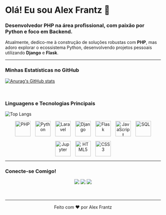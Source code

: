 # Olá! Eu sou Alex Frantz 👋

### Desenvolvedor **PHP** na área profissional, com paixão por **Python** e foco em Backend.

Atualmente, dedico-me à construção de soluções robustas com **PHP**, mas adoro explorar o ecossistema Python, desenvolvendo projetos pessoais utilizando **Django** e **Flask**.

---

### Minhas Estatísticas no GitHub

[![Anurag's GitHub stats](https://github-readme-stats.vercel.app/api?username=motchFRANTZ&show_icons=true&theme=gruvbox_light&count_private=true)](https://github.com/motchFRANTZ/github-readme-stats)

<br>

### Linguagens e Tecnologias Principais

![Top Langs](https://github-readme-stats.vercel.app/api/top-langs/?username=motchFRANTZ&layout=compact&theme=gruvbox_light&langs_count=8)

<div align="center" style="display: flex; flex-wrap: wrap; gap: 15px; justify-content: center;">
  <img title="PHP" width="50" height="50" src="https://cdn.jsdelivr.net/gh/devicons/devicon@latest/icons/php/php-original.svg" />
  <img title="Python" width="50" height="50" src="https://cdn.jsdelivr.net/gh/devicons/devicon@latest/icons/python/python-original.svg" />
  <img title="Laravel" width="50" height="50" src="https://cdn.jsdelivr.net/gh/devicons/devicon@latest/icons/laravel/laravel-original.svg" />
  <img title="Django" width="50" height="50" src="https://cdn.jsdelivr.net/gh/devicons/devicon@latest/icons/django/django-plain.svg" />
  <img title="Flask" width="50" height="50" src="https://cdn.jsdelivr.net/gh/devicons/devicon@latest/icons/flask/flask-original.svg" />
  <img title="JavaScript" width="50" height="50" src="https://cdn.jsdelivr.net/gh/devicons/devicon@latest/icons/javascript/javascript-original.svg" />
  <img title="SQL" width="50" height="50" src="https://cdn.jsdelivr.net/gh/devicons/devicon@latest/icons/mysql/mysql-original.svg" />
  <img title="Jupyter" width="50" height="50" src="https://cdn.jsdelivr.net/gh/devicons/devicon@latest/icons/jupyter/jupyter-original.svg" />
  <img title="HTML5" width="50" height="50" src="https://cdn.jsdelivr.net/gh/devicons/devicon@latest/icons/html5/html5-original.svg" />
  <img title="CSS3" width="50" height="50" src="https://cdn.jsdelivr.net/gh/devicons/devicon@latest/icons/css3/css3-original.svg" />
</div>

---

### Conecte-se Comigo!

<div align="center">
  <a href="https://www.linkedin.com/in/alex-frantz-12108b260/" target="_blank"><img src="https://img.shields.io/badge/LinkedIn-0077B5?style=for-the-badge&logo=linkedin&logoColor=white"></a>
  <a href="https://www.instagram.com/alexfraantz/" target="_blank"><img src="https://img.shields.io/badge/Instagram-E4405F?style=for-the-badge&logo=instagram&logoColor=white"></a>
  <a href="mailto:alexgfrantz@gmail.com" target="_blank"><img src="https://img.shields.io/badge/Gmail-D14836?style=for-the-badge&logo=gmail&logoColor=white"></a>
</div>

<br>
<br>

---
<div align="center">
  Feito com ❤️ por Alex Frantz
</div>
